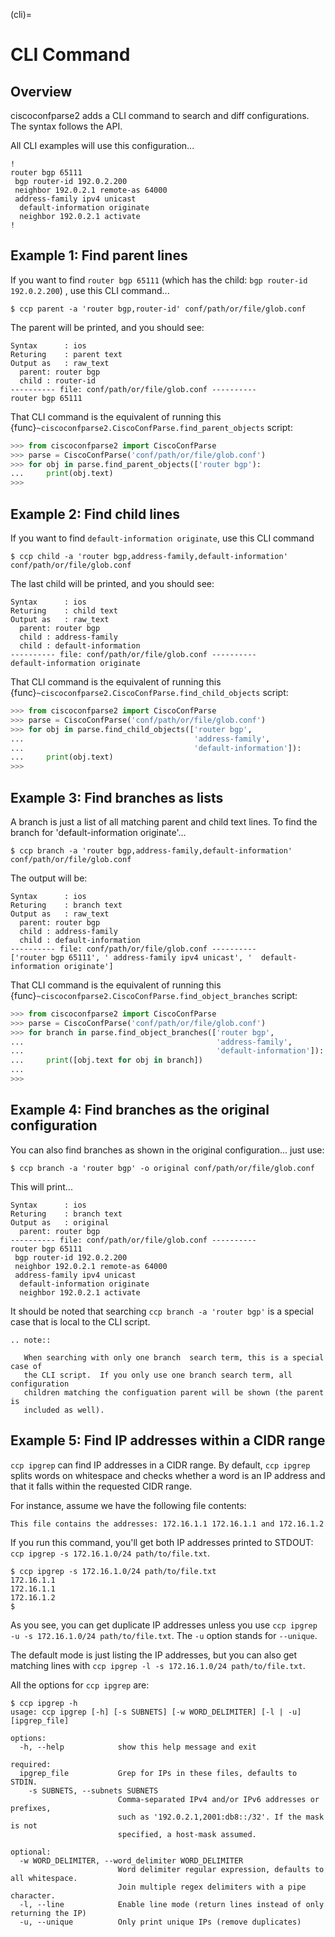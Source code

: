 (cli)=

# CLI Command

## Overview

ciscoconfparse2 adds a CLI command to search and diff configurations. The
syntax follows the API.

All CLI examples will use this configuration...

```none
!
router bgp 65111
 bgp router-id 192.0.2.200
 neighbor 192.0.2.1 remote-as 64000
 address-family ipv4 unicast
  default-information originate
  neighbor 192.0.2.1 activate
!
```

## Example 1: Find parent lines

If you want to find `router bgp 65111` (which has the child: `bgp router-id 192.0.2.200`) , use this CLI command...

```none
$ ccp parent -a 'router bgp,router-id' conf/path/or/file/glob.conf
```

The parent will be printed, and you should see:

```none
Syntax      : ios
Returing    : parent text
Output as   : raw_text
  parent: router bgp
  child : router-id
---------- file: conf/path/or/file/glob.conf ----------
router bgp 65111
```

That CLI command is the equivalent of running this
{func}`~ciscoconfparse2.CiscoConfParse.find_parent_objects` script:

```python
>>> from ciscoconfparse2 import CiscoConfParse
>>> parse = CiscoConfParse('conf/path/or/file/glob.conf')
>>> for obj in parse.find_parent_objects(['router bgp'):
...     print(obj.text)
>>>
```

## Example 2: Find child lines

If you want to find `default-information originate`, use this CLI command

```none
$ ccp child -a 'router bgp,address-family,default-information' conf/path/or/file/glob.conf
```

The last child will be printed, and you should see:

```none
Syntax      : ios
Returing    : child text
Output as   : raw_text
  parent: router bgp
  child : address-family
  child : default-information
---------- file: conf/path/or/file/glob.conf ----------
default-information originate
```

That CLI command is the equivalent of running this
{func}`~ciscoconfparse2.CiscoConfParse.find_child_objects` script:

```python
>>> from ciscoconfparse2 import CiscoConfParse
>>> parse = CiscoConfParse('conf/path/or/file/glob.conf')
>>> for obj in parse.find_child_objects(['router bgp',
...                                      'address-family',
...                                      'default-information']):
...     print(obj.text)
>>>
```

## Example 3: Find branches as lists

A branch is just a list of all matching parent and child text lines. To find the branch
for 'default-information originate'...

```none
$ ccp branch -a 'router bgp,address-family,default-information' conf/path/or/file/glob.conf
```

The output will be:

```none
Syntax      : ios
Returing    : branch text
Output as   : raw_text
  parent: router bgp
  child : address-family
  child : default-information
---------- file: conf/path/or/file/glob.conf ----------
['router bgp 65111', ' address-family ipv4 unicast', '  default-information originate']
```

That CLI command is the equivalent of running this
{func}`~ciscoconfparse2.CiscoConfParse.find_object_branches` script:

```python
>>> from ciscoconfparse2 import CiscoConfParse
>>> parse = CiscoConfParse('conf/path/or/file/glob.conf')
>>> for branch in parse.find_object_branches(['router bgp',
...                                           'address-family',
...                                           'default-information']):
...     print([obj.text for obj in branch])
...
>>>
```

## Example 4: Find branches as the original configuration

You can also find branches as shown in the original configuration... just use:

```none
$ ccp branch -a 'router bgp' -o original conf/path/or/file/glob.conf
```

This will print...

```none
Syntax      : ios
Returing    : branch text
Output as   : original
  parent: router bgp
---------- file: conf/path/or/file/glob.conf ----------
router bgp 65111
 bgp router-id 192.0.2.200
 neighbor 192.0.2.1 remote-as 64000
 address-family ipv4 unicast
  default-information originate
  neighbor 192.0.2.1 activate
```

It should be noted that searching `ccp branch -a 'router bgp'` is a special
case that is local to the CLI script.

```{eval-rst}
.. note::

   When searching with only one branch  search term, this is a special case of
   the CLI script.  If you only use one branch search term, all configuration
   children matching the configuation parent will be shown (the parent is
   included as well).

```

## Example 5: Find IP addresses within a CIDR range

`ccp ipgrep` can find IP addresses in a CIDR range. By default,
`ccp ipgrep` splits words on whitespace and checks whether a word is an IP
address and that it falls within the requested CIDR range.

For instance, assume we have the following file contents:

```none
This file contains the addresses: 172.16.1.1 172.16.1.1 and 172.16.1.2
```

If you run this command, you'll get both IP addresses printed to
STDOUT: `ccp ipgrep -s 172.16.1.0/24 path/to/file.txt`.

```none
$ ccp ipgrep -s 172.16.1.0/24 path/to/file.txt
172.16.1.1
172.16.1.1
172.16.1.2
$
```

As you see, you can get duplicate IP addresses unless you
use `ccp ipgrep -u -s 172.16.1.0/24 path/to/file.txt`. The
`-u` option stands for `--unique`.

The default mode is just listing the IP addresses, but you can also
get matching lines
with `ccp ipgrep -l -s 172.16.1.0/24 path/to/file.txt`.

All the options for `ccp ipgrep` are:

```none
$ ccp ipgrep -h
usage: ccp ipgrep [-h] [-s SUBNETS] [-w WORD_DELIMITER] [-l | -u] [ipgrep_file]

options:
  -h, --help            show this help message and exit

required:
  ipgrep_file           Grep for IPs in these files, defaults to STDIN.
    -s SUBNETS, --subnets SUBNETS
                        Comma-separated IPv4 and/or IPv6 addresses or prefixes,
                        such as '192.0.2.1,2001:db8::/32'. If the mask is not
                        specified, a host-mask assumed.

optional:
  -w WORD_DELIMITER, --word_delimiter WORD_DELIMITER
                        Word delimiter regular expression, defaults to all whitespace.
                        Join multiple regex delimiters with a pipe character.
  -l, --line            Enable line mode (return lines instead of only returning the IP)
  -u, --unique          Only print unique IPs (remove duplicates)
```
